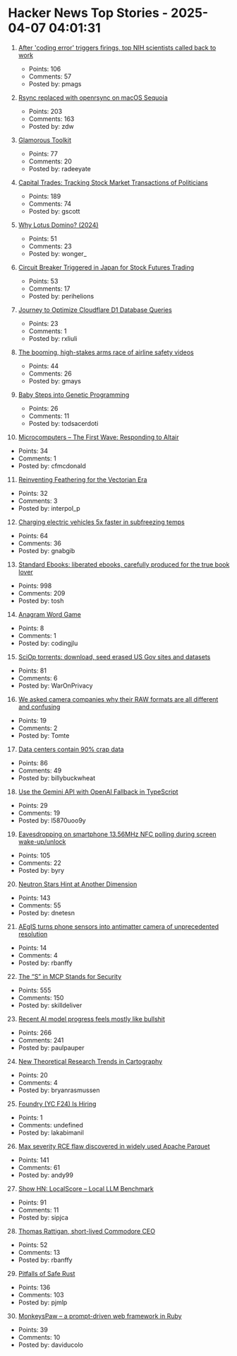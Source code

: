 # Hacker News Top Stories - 2025-04-07 04:01:31

1. [After 'coding error' triggers firings, top NIH scientists called back to work](https://www.science.org/content/article/after-coding-error-triggers-firings-top-nih-scientists-called-back-work)
   - Points: 106
   - Comments: 57
   - Posted by: pmags

2. [Rsync replaced with openrsync on macOS Sequoia](https://derflounder.wordpress.com/2025/04/06/rsync-replaced-with-openrsync-on-macos-sequoia/)
   - Points: 203
   - Comments: 163
   - Posted by: zdw

3. [Glamorous Toolkit](https://gtoolkit.com//)
   - Points: 77
   - Comments: 20
   - Posted by: radeeyate

4. [Capital Trades: Tracking Stock Market Transactions of Politicians](https://www.capitoltrades.com/)
   - Points: 189
   - Comments: 74
   - Posted by: gscott

5. [Why Lotus Domino? (2024)](http://www.moohar.com/blog/why_domino)
   - Points: 51
   - Comments: 23
   - Posted by: wonger_

6. [Circuit Breaker Triggered in Japan for Stock Futures Trading](https://www.wsj.com/livecoverage/stock-market-trump-tariffs-trade-war-04-07-25/card/circuit-breaker-triggered-in-japan-for-stock-futures-trading-Q5iMfZyfPGBEslrIObgB)
   - Points: 53
   - Comments: 17
   - Posted by: perihelions

7. [Journey to Optimize Cloudflare D1 Database Queries](https://gist.github.com/rxliuli/be31cbded41ef7eac6ae0da9070c8ef8)
   - Points: 23
   - Comments: 1
   - Posted by: rxliuli

8. [The booming, high-stakes arms race of airline safety videos](https://thehustle.co/originals/the-booming-high-stakes-arms-race-of-airline-safety-videos)
   - Points: 44
   - Comments: 26
   - Posted by: gmays

9. [Baby Steps into Genetic Programming](https://aerique.blogspot.com/2011/01/baby-steps-into-genetic-programming.html)
   - Points: 26
   - Comments: 11
   - Posted by: todsacerdoti

10. [Microcomputers – The First Wave: Responding to Altair](https://technicshistory.com/2025/04/06/microcomputers-the-first-wave-responding-to-altair/)
   - Points: 34
   - Comments: 1
   - Posted by: cfmcdonald

11. [Reinventing Feathering for the Vectorian Era](https://rive.app/blog/how-rive-reinvented-feathering-for-the-vectorian-era)
   - Points: 32
   - Comments: 3
   - Posted by: interpol_p

12. [Charging electric vehicles 5x faster in subfreezing temps](https://news.umich.edu/charging-electric-vehicles-5x-faster-in-subfreezing-temps/)
   - Points: 64
   - Comments: 36
   - Posted by: gnabgib

13. [Standard Ebooks: liberated ebooks, carefully produced for the true book lover](https://standardebooks.org)
   - Points: 998
   - Comments: 209
   - Posted by: tosh

14. [Anagram Word Game](https://codingjlu.github.io/anagram/)
   - Points: 8
   - Comments: 1
   - Posted by: codingjlu

15. [SciOp torrents: download, seed erased US Gov sites and datasets](https://sciop.net/uploads/)
   - Points: 81
   - Comments: 6
   - Posted by: WarOnPrivacy

16. [We asked camera companies why their RAW formats are all different and confusing](https://www.theverge.com/tech/640119/camera-raw-spec-format-explained-adobe-dng-canon-nikon-sony-fujifilm)
   - Points: 19
   - Comments: 2
   - Posted by: Tomte

17. [Data centers contain 90% crap data](https://gerrymcgovern.com/data-centers-contain-90-crap-data/)
   - Points: 86
   - Comments: 49
   - Posted by: billybuckwheat

18. [Use the Gemini API with OpenAI Fallback in TypeScript](https://sometechblog.com/posts/try-gemini-api-with-openai-fallback/)
   - Points: 29
   - Comments: 19
   - Posted by: l5870uoo9y

19. [Eavesdropping on smartphone 13.56MHz NFC polling during screen wake-up/unlock](https://old.reddit.com/r/RTLSDR/comments/1jsr9jv/eavesdropping_on_smartphone_1356mhz_nfc_polling/)
   - Points: 105
   - Comments: 22
   - Posted by: byry

20. [Neutron Stars Hint at Another Dimension](https://nautil.us/neutron-stars-hint-at-another-dimension-1202180/)
   - Points: 143
   - Comments: 55
   - Posted by: dnetesn

21. [AEgIS turns phone sensors into antimatter camera of unprecedented resolution](https://home.cern/news/news/experiments/aegis-transforms-smartphone-sensors-antimatter-camera-unprecedented)
   - Points: 14
   - Comments: 4
   - Posted by: rbanffy

22. [The “S” in MCP Stands for Security](https://elenacross7.medium.com/%EF%B8%8F-the-s-in-mcp-stands-for-security-91407b33ed6b)
   - Points: 555
   - Comments: 150
   - Posted by: skilldeliver

23. [Recent AI model progress feels mostly like bullshit](https://www.lesswrong.com/posts/4mvphwx5pdsZLMmpY/recent-ai-model-progress-feels-mostly-like-bullshit)
   - Points: 266
   - Comments: 241
   - Posted by: paulpauper

24. [New Theoretical Research Trends in Cartography](https://www.researchgate.net/publication/26467883_NEW_THEORETICAL_RESEARCH_TRENDS_IN_CARTOGRAPHY)
   - Points: 20
   - Comments: 4
   - Posted by: bryanrasmussen

25. [Foundry (YC F24) Is Hiring](https://www.ycombinator.com/companies/foundry/jobs/WvDDlqc-founding-fullstack-engineer-building-the-future-of-browser-agents)
   - Points: 1
   - Comments: undefined
   - Posted by: lakabimanil

26. [Max severity RCE flaw discovered in widely used Apache Parquet](https://www.bleepingcomputer.com/news/security/max-severity-rce-flaw-discovered-in-widely-used-apache-parquet/)
   - Points: 141
   - Comments: 61
   - Posted by: andy99

27. [Show HN: LocalScore – Local LLM Benchmark](https://www.localscore.ai/download)
   - Points: 91
   - Comments: 11
   - Posted by: sipjca

28. [Thomas Rattigan, short-lived Commodore CEO](https://dfarq.homeip.net/thomas-rattigan-short-lived-commodore-ceo/)
   - Points: 52
   - Comments: 13
   - Posted by: rbanffy

29. [Pitfalls of Safe Rust](https://corrode.dev/blog/pitfalls-of-safe-rust/)
   - Points: 136
   - Comments: 103
   - Posted by: pjmlp

30. [MonkeysPaw – a prompt-driven web framework in Ruby](https://worksonmymachine.substack.com/p/introducing-monkeyspaw-a-prompt-driven)
   - Points: 39
   - Comments: 10
   - Posted by: daviducolo

